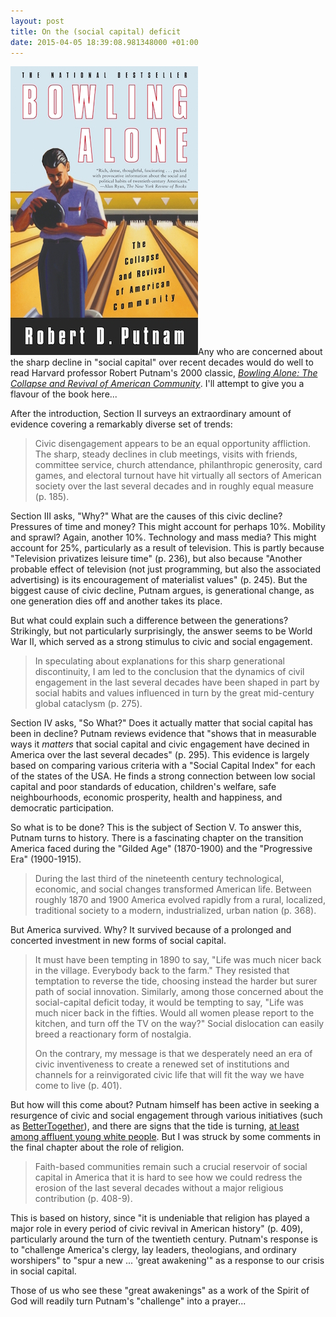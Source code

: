 ```yaml
---
layout: post
title: On the (social capital) deficit
date: 2015-04-05 18:39:08.981348000 +01:00
---
```

[<img alt="Robert D. Putnam: Bowling Alone" title="Robert D. Putnam: Bowling Alone" src="/assets/putnam-bowling-alone.jpg" class="alignright" />](http://bowlingalone.com/)Any who are concerned about the sharp decline in "social capital" over recent decades would do well to read Harvard professor Robert Putnam's 2000 classic, [_Bowling Alone: The Collapse and Revival of American Community_](http://bowlingalone.com/). I'll attempt to give you a flavour of the book here...

After the introduction, Section II surveys an extraordinary amount of evidence covering a remarkably diverse set of trends:

> Civic disengagement appears to be an equal opportunity affliction. The sharp, steady declines in club meetings, visits with friends, committee service, church attendance, philanthropic generosity, card games, and electoral turnout have hit virtually all sectors of American society over the last several decades and in roughly equal measure (p. 185).

Section III asks, "Why?" What are the causes of this civic decline? Pressures of time and money? This might account for perhaps 10%. Mobility and sprawl? Again, another 10%. Technology and mass media? This might account for 25%, particularly as a result of television. This is partly because "Television privatizes leisure time" (p. 236), but also because "Another probable effect of television (not just programming, but also the associated advertising) is its encouragement of materialist values" (p. 245). But the biggest cause of civic decline, Putnam argues, is generational change, as one generation dies off and another takes its place.

But what could explain such a difference between the generations? Strikingly, but not particularly surprisingly, the answer seems to be World War II, which served as a strong stimulus to civic and social engagement.

> In speculating about explanations for this sharp generational discontinuity, I am led to the conclusion that the dynamics of civil engagement in the last several decades have been shaped in part by social habits and values influenced in turn by the great mid-century global cataclysm (p. 275).

Section IV asks, "So What?" Does it actually matter that social capital has been in decline? Putnam reviews evidence that "shows that in measurable ways it _matters_ that social capital and civic engagement have decined in America over the last several decades" (p. 295). This evidence is largely based on comparing various criteria with a "Social Capital Index" for each of the states of the USA. He finds a strong connection between low social capital and poor standards of education, children's welfare, safe neighbourhoods, economic prosperity, health and happiness, and democratic participation.

So what is to be done? This is the subject of Section V. To answer this, Putnam turns to history. There is a fascinating chapter on the transition America faced during the "Gilded Age" (1870-1900) and the "Progressive Era" (1900-1915).

> During the last third of the nineteenth century technological, economic, and social changes transformed American life. Between roughly 1870 and 1900 America evolved rapidly from a rural, localized, traditional society to a modern, industrialized, urban nation (p. 368).

But America survived. Why? It survived because of a prolonged and concerted investment in new forms of social capital.

> It must have been tempting in 1890 to say, "Life was much nicer back in the village. Everybody back to the farm." They resisted that temptation to reverse the tide, choosing instead the harder but surer path of social innovation. Similarly, among those concerned about the social-capital deficit today, it would be tempting to say, "Life was much nicer back in the fifties. Would all women please report to the kitchen, and turn off the TV on the way?" Social dislocation can easily breed a reactionary form of nostalgia.
>
> On the contrary, my message is that we desperately need an era of civic inventiveness to create a renewed set of institutions and channels for a reinvigorated civic life that will fit the way we have come to live (p. 401).

But how will this come about? Putnam himself has been active in seeking a resurgence of civic and social engagement through various initiatives (such as [BetterTogether](http://www.bettertogether.org/)), and there are signs that the tide is turning, [at least among affluent young white people](http://www.hks.harvard.edu/ocpa/pdf/still%20bowling%20alone.pdf). But I was struck by some comments in the final chapter about the role of religion.

> Faith-based communities remain such a crucial reservoir of social capital in America that it is hard to see how we could redress the erosion of the last several decades without a major religious contribution (p. 408-9).

This is based on history, since "it is undeniable that religion has played a major role in every period of civic revival in American history" (p. 409), particularly around the turn of the twentieth century. Putnam's response is to "challenge America's clergy, lay leaders, theologians, and ordinary worshipers" to "spur a new ... 'great awakening'" as a response to our crisis in social capital.

Those of us who see these "great awakenings" as a work of the Spirit of God will readily turn Putnam's "challenge" into a prayer...
